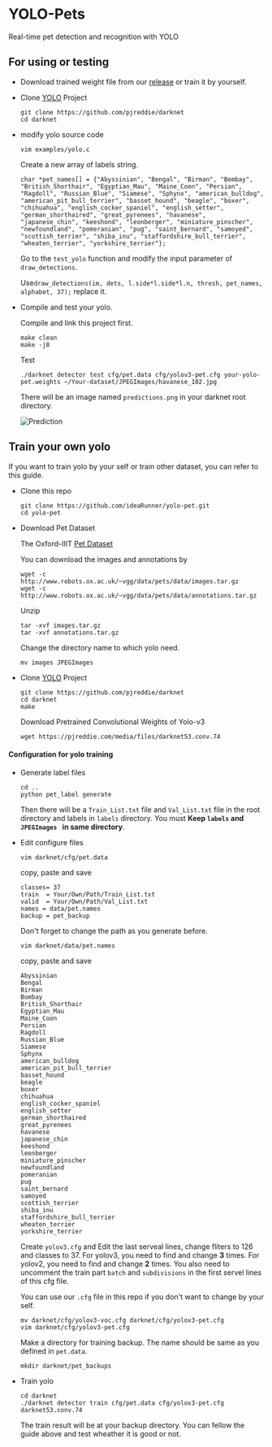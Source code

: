 # YOLO-Pets
Real-time pet detection and recognition with YOLO

## For using or testing

- Download trained weight file from our [release](https://github.com/ideaRunner/yolo-pet/releases/download/0.0.1/yolov2-tiny-pet_40000.weights) or train it by yourself.
- Clone [YOLO](https://pjreddie.com/darknet/yolo/) Project

  ```
  git clone https://github.com/pjreddie/darknet 
  cd darknet 
  ```
- modify yolo source code

  ```
  vim examples/yolo.c
  ```
  Create a new array of labels string.

  ```
  char *pet_names[] = {"Abyssinian", "Bengal", "Birman", "Bombay", "British_Shorthair", "Egyptian_Mau", "Maine_Coon", "Persian", "Ragdoll", "Russian_Blue", "Siamese", "Sphynx", "american_bulldog", "american_pit_bull_terrier", "basset_hound", "beagle", "boxer", "chihuahua", "english_cocker_spaniel", "english_setter", "german_shorthaired", "great_pyrenees", "havanese", "japanese_chin", "keeshond", "leonberger", "miniature_pinscher", "newfoundland", "pomeranian", "pug", "saint_bernard", "samoyed", "scottish_terrier", "shiba_inu", "staffordshire_bull_terrier", "wheaten_terrier", "yorkshire_terrier"};
  ```
  Go to the `test_yolo` function and modify the input parameter of `draw_detections`.

  Use`draw_detections(im, dets, l.side*l.side*l.n, thresh, pet_names, alphabet, 37);` replace it.

- Compile and test your yolo.

  Compile and link this project first.
  
  ```
  make clean
  make -j8
  ```
  Test

  ```
  ./darknet detector test cfg/pet.data cfg/yolov3-pet.cfg your-yolo-pet.weights ~/Your-dataset/JPEGImages/havanese_102.jpg 
  ```
  
  There will be an image named `predictions.png` in your darknet root directory.
  
  ![Prediction](https://raw.githubusercontent.com/ideaRunner/yolo-pet/master/predictions.png?token=AVzird4-L50LvhfyirNMjBKZNZa-X2fVks5bMw3AwA%3D%3D)
  


## Train your own yolo

If you want to train yolo by your self or train other dataset, you can refer to this guide.

- Clone this repo

  ```
  git clone https://github.com/ideaRunner/yolo-pet.git
  cd yolo-pet
  ```
- Download Pet Dataset

  The Oxford-IIIT [Pet Dataset](http://www.robots.ox.ac.uk/~vgg/data/pets/)

  You can download the images and annotations by

  ```
  wget -c http://www.robots.ox.ac.uk/~vgg/data/pets/data/images.tar.gz
  wget -c http://www.robots.ox.ac.uk/~vgg/data/pets/data/annotations.tar.gz
  ```
  Unzip

  ```
  tar -xvf images.tar.gz
  tar -xvf annotations.tar.gz
  ```

  Change the directory name to which yolo need.

  ```
  mv images JPEGImages
  ```
 
- Clone [YOLO](https://pjreddie.com/darknet/yolo/) Project

  ```
  git clone https://github.com/pjreddie/darknet
  cd darknet
  make
  ```
  Download Pretrained Convolutional Weights of Yolo-v3

  `wget https://pjreddie.com/media/files/darknet53.conv.74`

#### Configuration for yolo training

- Generate label files

  ```
  cd ..
  python pet_label generate
  ```

  Then there will be a `Train_List.txt` file and `Val_List.txt` file in the root directory and labels in `labels` directory. You must **Keep `labels` and `JPEGImages ` in same directory**.


- Edit configure files

  ```
  vim darknet/cfg/pet.data
  ```
  copy, paste and save

  ```
  classes= 37
  train  = Your/Own/Path/Train_List.txt
  valid  = Your/Own/Path/Val_List.txt
  names = data/pet.names
  backup = pet_backup
  ```
  Don't forget to change the path as you generate before.

  ```
  vim darknet/data/pet.names
  ```
  copy, paste and save 
 
  ```
  Abyssinian
  Bengal
  Birman
  Bombay
  British_Shorthair
  Egyptian_Mau
  Maine_Coon
  Persian
  Ragdoll
  Russian_Blue
  Siamese
  Sphynx
  american_bulldog
  american_pit_bull_terrier
  basset_hound
  beagle
  boxer
  chihuahua
  english_cocker_spaniel
  english_setter
  german_shorthaired
  great_pyrenees
  havanese
  japanese_chin
  keeshond
  leonberger
  miniature_pinscher
  newfoundland
  pomeranian
  pug
  saint_bernard
  samoyed
  scottish_terrier
  shiba_inu
  staffordshire_bull_terrier
  wheaten_terrier
  yorkshire_terrier
  ```

  Create `yolov3.cfg` and Edit the last serveal lines, change fliters to 126 and classes to 37. For yolov3, you need to find and change **3** times. For yolov2, you need to find and change **2** times. You also need to uncomment the train part `batch` and `subdivisions` in the first servel lines of this cfg file.
  
  You can use our `.cfg` file in this repo if you don't want to change by your self.

  ```
  mv darknet/cfg/yolov3-voc.cfg darknet/cfg/yolov3-pet.cfg 
  vim darknet/cfg/yolov3-pet.cfg 
  ```

  Make a directory for training backup. The name should be same as you defined in `pet.data`.

  ```
  mkdir darknet/pet_backups
  ```

- Train yolo

  ```
  cd darknet 
  ./darknet detector train cfg/pet.data cfg/yolov3-pet.cfg  darknet53.conv.74 
  ```
  The train result will be at your backup directory. You can fellow the guide above and test wheather it is good or not.